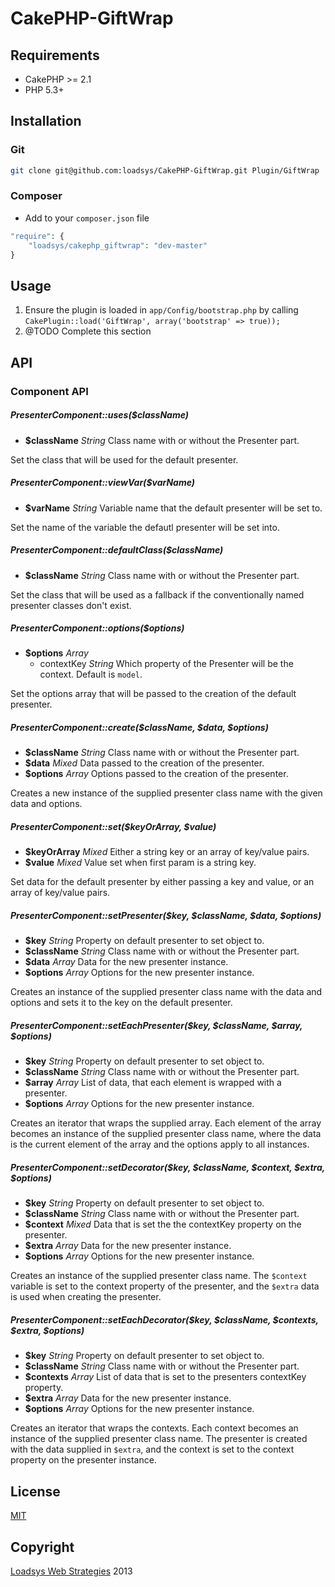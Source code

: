 # CakePHP-GiftWrap


## Requirements

* CakePHP >= 2.1
* PHP 5.3+

## Installation


### Git ###

````bash
git clone git@github.com:loadsys/CakePHP-GiftWrap.git Plugin/GiftWrap
````

### Composer ###

* Add to your `composer.json` file
````php
"require": {
	"loadsys/cakephp_giftwrap": "dev-master"
}
````

## Usage

1. Ensure the plugin is loaded in `app/Config/bootstrap.php` by calling `CakePlugin::load('GiftWrap', array('bootstrap' => true));`
2. @TODO Complete this section


## API

### Component API

##### PresenterComponent::uses($className)

* **$className** *String* Class name with or without the Presenter part.

Set the class that will be used for the default presenter.

##### PresenterComponent::viewVar($varName)

* **$varName** *String* Variable name that the default presenter will be set to.

Set the name of the variable the defautl presenter will be set into.

##### PresenterComponent::defaultClass($className)

* **$className** *String* Class name with or without the Presenter part.

Set the class that will be used as a fallback if the conventionally named presenter classes don't exist.

##### PresenterComponent::options($options)

* **$options** *Array*
	* contextKey *String* Which property of the Presenter will be the context. Default is `model`.

Set the options array that will be passed to the creation of the default presenter.

##### PresenterComponent::create($className, $data, $options)

* **$className** *String* Class name with or without the Presenter part.
* **$data** *Mixed* Data passed to the creation of the presenter.
* **$options** *Array* Options passed to the creation of the presenter.

Creates a new instance of the supplied presenter class name with the given data and options.

##### PresenterComponent::set($keyOrArray, $value)

* **$keyOrArray** *Mixed* Either a string key or an array of key/value pairs.
* **$value** *Mixed* Value set when first param is a string key.

Set data for the default presenter by either passing a key and value, or an array of key/value pairs.

##### PresenterComponent::setPresenter($key, $className, $data, $options)

* **$key** *String* Property on default presenter to set object to.
* **$className** *String* Class name with or without the Presenter part.
* **$data** *Array* Data for the new presenter instance.
* **$options** *Array* Options for the new presenter instance.

Creates an instance of the supplied presenter class name with the data and options and sets it to the key on the default presenter.

##### PresenterComponent::setEachPresenter($key, $className, $array, $options)

* **$key** *String* Property on default presenter to set object to.
* **$className** *String* Class name with or without the Presenter part.
* **$array** *Array* List of data, that each element is wrapped with a presenter.
* **$options** *Array* Options for the new presenter instance.

Creates an iterator that wraps the supplied array. Each element of the array becomes an instance of the supplied presenter class name, where the data is the current element of the array and the options apply to all instances.

##### PresenterComponent::setDecorator($key, $className, $context, $extra, $options)

* **$key** *String* Property on default presenter to set object to.
* **$className** *String* Class name with or without the Presenter part.
* **$context** *Mixed* Data that is set the the contextKey property on the presenter.
* **$extra** *Array* Data for the new presenter instance.
* **$options** *Array* Options for the new presenter instance.

Creates an instance of the supplied presenter class name. The `$context` variable is set to the context property of the presenter, and the `$extra` data is used when creating the presenter.

##### PresenterComponent::setEachDecorator($key, $className, $contexts, $extra, $options)

* **$key** *String* Property on default presenter to set object to.
* **$className** *String* Class name with or without the Presenter part.
* **$contexts** *Array* List of data that is set to the presenters contextKey property.
* **$extra** *Array* Data for the new presenter instance.
* **$options** *Array* Options for the new presenter instance.

Creates an iterator that wraps the contexts. Each context becomes an instance of the supplied presenter class name. The presenter is created with the data supplied in `$extra`, and the context is set to the context property on the presenter instance.


## License

[MIT](https://github.com/loadsys/CakePHP-GiftWrap/blob/master/LICENSE.md)


## Copyright

[Loadsys Web Strategies](http://www.loadsys.com) 2013

